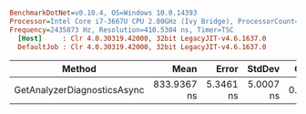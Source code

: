 ``` ini

BenchmarkDotNet=v0.10.4, OS=Windows 10.0.14393
Processor=Intel Core i7-3667U CPU 2.00GHz (Ivy Bridge), ProcessorCount=4
Frequency=2435873 Hz, Resolution=410.5304 ns, Timer=TSC
  [Host]     : Clr 4.0.30319.42000, 32bit LegacyJIT-v4.6.1637.0
  DefaultJob : Clr 4.0.30319.42000, 32bit LegacyJIT-v4.6.1637.0


```
 |                      Method |        Mean |     Error |    StdDev |  Gen 0 | Allocated |
 |---------------------------- |------------:|----------:|----------:|-------:|----------:|
 | GetAnalyzerDiagnosticsAsync | 833.9367 ns | 5.3461 ns | 5.0007 ns | 0.1141 |      0 GB |
